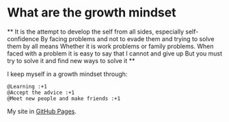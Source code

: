 # What are the growth mindset

 ** It is the attempt to develop the self from all sides, especially self-confidence
By facing problems and not to evade them and trying to solve them by all means
Whether it is work problems or family problems.
When faced with a problem it is easy to say that I cannot and give up
But you must try to solve it and find new ways to solve it **

I keep myself in a growth mindset through:
```
@Learning :+1
@Accept the advice :+1
@Meet new people and make friends :+1
```

My site in [GitHub Pages](https://pages.github.com/).
